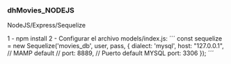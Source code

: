 ### dhMovies_NODEJS
NodeJS/Express/Sequelize

1 - npm install
2 - Configurar el archivo models/index.js:
´´´
const sequelize = new Sequelize('movies_db', user, pass, {
  dialect: 'mysql',
  host: "127.0.0.1",
  // MAMP default
  // port: 8889,
  // Puerto default MYSQL
  port: 3306
});
´´´
